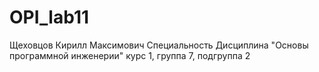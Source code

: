 # OPI_lab11
Щеховцов
Кирилл
Максимович
Специальность 
Дисциплина "Основы программной инженерии"
курс 1, группа 7, подгруппа 2
